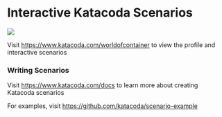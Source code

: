 # Interactive Katacoda Scenarios

[![](http://shields.katacoda.com/katacoda/worldofcontainer/count.svg)](https://www.katacoda.com/worldofcontainer "Get your profile on Katacoda.com")

Visit https://www.katacoda.com/worldofcontainer to view the profile and interactive scenarios

### Writing Scenarios
Visit https://www.katacoda.com/docs to learn more about creating Katacoda scenarios

For examples, visit https://github.com/katacoda/scenario-example
